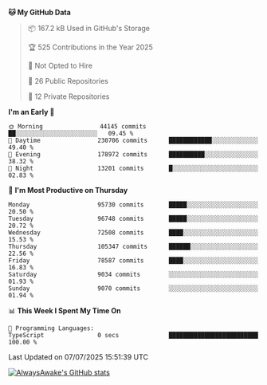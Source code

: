 <!--START_SECTION:waka-->
**🐱 My GitHub Data** 

> 📦 167.2 kB Used in GitHub's Storage 
 > 
> 🏆 525 Contributions in the Year 2025
 > 
> 🚫 Not Opted to Hire
 > 
> 📜 26 Public Repositories 
 > 
> 🔑 12 Private Repositories 
 > 
**I'm an Early 🐤** 

```text
🌞 Morning                44145 commits       ██░░░░░░░░░░░░░░░░░░░░░░░   09.45 % 
🌆 Daytime                230706 commits      ████████████░░░░░░░░░░░░░   49.40 % 
🌃 Evening                178972 commits      ██████████░░░░░░░░░░░░░░░   38.32 % 
🌙 Night                  13201 commits       █░░░░░░░░░░░░░░░░░░░░░░░░   02.83 % 
```
📅 **I'm Most Productive on Thursday** 

```text
Monday                   95730 commits       █████░░░░░░░░░░░░░░░░░░░░   20.50 % 
Tuesday                  96748 commits       █████░░░░░░░░░░░░░░░░░░░░   20.72 % 
Wednesday                72508 commits       ████░░░░░░░░░░░░░░░░░░░░░   15.53 % 
Thursday                 105347 commits      ██████░░░░░░░░░░░░░░░░░░░   22.56 % 
Friday                   78587 commits       ████░░░░░░░░░░░░░░░░░░░░░   16.83 % 
Saturday                 9034 commits        ░░░░░░░░░░░░░░░░░░░░░░░░░   01.93 % 
Sunday                   9070 commits        ░░░░░░░░░░░░░░░░░░░░░░░░░   01.94 % 
```


📊 **This Week I Spent My Time On** 

```text
💬 Programming Languages: 
TypeScript               0 secs              █████████████████████████   100.00 % 
```


 Last Updated on 07/07/2025 15:51:39 UTC
<!--END_SECTION:waka-->

[![AlwaysAwake's GitHub stats](https://github-readme-stats.vercel.app/api?username=AlwaysAwake&show_icons=true&theme=github_dark&count_private=true)](https://github.com/AlwaysAwake/AlwaysAwake)
